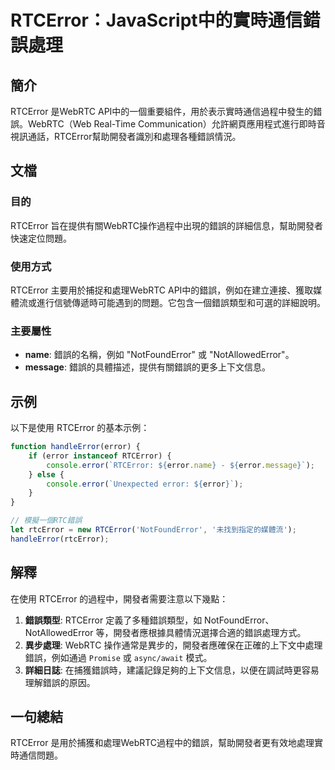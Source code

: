 <!--
Meta Description: # RTCError：JavaScript中的實時通信錯誤處理 ## 簡介 RTCError 是WebRTC API中的一個重要組件，用於表示實時通信過程中發生的錯誤。WebRTC（Web Real-Time Communication）允許網頁應用程式進行即時音視訊通話，RTCError幫助開發者...
Meta Keywords: rtcerror, error, notfounderror, webrtc, name
-->

# RTCError：JavaScript中的實時通信錯誤處理

## 簡介
RTCError 是WebRTC API中的一個重要組件，用於表示實時通信過程中發生的錯誤。WebRTC（Web Real-Time Communication）允許網頁應用程式進行即時音視訊通話，RTCError幫助開發者識別和處理各種錯誤情況。

## 文檔
### 目的
RTCError 旨在提供有關WebRTC操作過程中出現的錯誤的詳細信息，幫助開發者快速定位問題。

### 使用方式
RTCError 主要用於捕捉和處理WebRTC API中的錯誤，例如在建立連接、獲取媒體流或進行信號傳遞時可能遇到的問題。它包含一個錯誤類型和可選的詳細說明。

### 主要屬性
- **name**: 錯誤的名稱，例如 "NotFoundError" 或 "NotAllowedError"。
- **message**: 錯誤的具體描述，提供有關錯誤的更多上下文信息。

## 示例
以下是使用 RTCError 的基本示例：

```javascript
function handleError(error) {
    if (error instanceof RTCError) {
        console.error(`RTCError: ${error.name} - ${error.message}`);
    } else {
        console.error(`Unexpected error: ${error}`);
    }
}

// 模擬一個RTC錯誤
let rtcError = new RTCError('NotFoundError', '未找到指定的媒體流');
handleError(rtcError);
```

## 解釋
在使用 RTCError 的過程中，開發者需要注意以下幾點：

1. **錯誤類型**: RTCError 定義了多種錯誤類型，如 NotFoundError、NotAllowedError 等，開發者應根據具體情況選擇合適的錯誤處理方式。
2. **異步處理**: WebRTC 操作通常是異步的，開發者應確保在正確的上下文中處理錯誤，例如通過 `Promise` 或 `async/await` 模式。
3. **詳細日誌**: 在捕獲錯誤時，建議記錄足夠的上下文信息，以便在調試時更容易理解錯誤的原因。

## 一句總結
RTCError 是用於捕獲和處理WebRTC過程中的錯誤，幫助開發者更有效地處理實時通信問題。